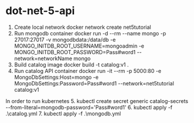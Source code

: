 # dot-net-5-api

1. Create local network
docker network create net5tutorial
2. Run mongodb container
docker run -d --rm --name mongo -p 27017:27017 -v mongodbdata:/data/db -e MONGO_INITDB_ROOT_USERNAME=mongoadmin -e MONGO_INITDB_ROOT_PASSWORD=Pass#word1  --network=networkName mongo
3. Build catalog image
docker build -t catalog:v1 .
4. Run catalog API container
docker run -it --rm -p 5000:80 -e MongoDbSettings:Host=mongo -e MongoDbSettings:Password=Pass#word1 --network=net5tutorial catalog:v1


In order to run kubernetes
5. kubectl create secret generic catalog-secrets --from-literal=mongodb-password='Pass#word1'
6. kubectl apply -f .\catalog.yml
7. kubectl apply -f .\mongodb.yml